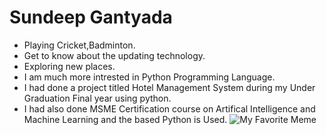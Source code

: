 # Sundeep Gantyada

* Playing Cricket,Badminton.
* Get to know about the updating technology.
* Exploring new places.
* I am much more intrested in Python Programming Language.
 * I had done a project titled Hotel Management System during my Under Graduation Final year using python.
 * I had also done MSME Certification course on Artifical Intelligence and Machine Learning and the based Python is Used.
![My Favorite Meme](https://www.idlememe.com/wp-content/uploads/2021/08/anything-else-meme-idlememe-9.jpg)